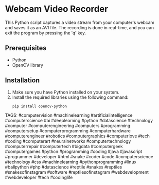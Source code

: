 # Webcam Video Recorder

This Python script captures a video stream from your computer's webcam and saves it as an AVI file. The recording is done in real-time, and you can exit the program by pressing the 'q' key.

## Prerequisites
- Python
- OpenCV library

## Installation
1. Make sure you have Python installed on your system.
2. Install the required libraries using the following command:
   ```bash
   pip install opencv-python

TAGS: #computervision #machinelearning #artificialintelligence #computerscience #ai #deeplearning #python #datascience #technology #computer #computerengineering #computers #programming #computersetup #computerprogramming #computerhardware #computerengineer #robotics #computergraphics #computerlove #tech #coding #computerart #neuralnetworks #computertechnology #computerrepair #computertech #bigdata #computergeek #computergames #python #programming #coding #java #javascript #programmer #developer #html #snake #coder #code #computerscience #technology #css #machinelearning #pythonprogramming #linux #ballpython #php #datascience #reptile #snakes #reptiles #snakesofinstagram #software #reptilesofinstagram #webdevelopment #webdeveloper #tech #codinglife
